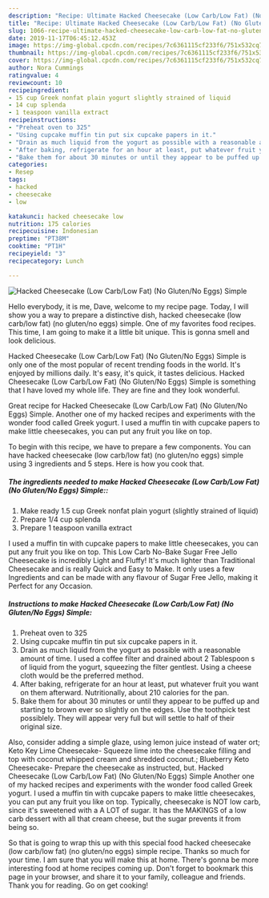 ```yaml
---
description: "Recipe: Ultimate Hacked Cheesecake (Low Carb/Low Fat) (No Gluten/No Eggs) Simple"
title: "Recipe: Ultimate Hacked Cheesecake (Low Carb/Low Fat) (No Gluten/No Eggs) Simple"
slug: 1066-recipe-ultimate-hacked-cheesecake-low-carb-low-fat-no-gluten-no-eggs-simple
date: 2019-11-17T06:45:12.453Z
image: https://img-global.cpcdn.com/recipes/7c6361115cf233f6/751x532cq70/hacked-cheesecake-low-carblow-fat-no-glutenno-eggs-simple-recipe-main-photo.jpg
thumbnail: https://img-global.cpcdn.com/recipes/7c6361115cf233f6/751x532cq70/hacked-cheesecake-low-carblow-fat-no-glutenno-eggs-simple-recipe-main-photo.jpg
cover: https://img-global.cpcdn.com/recipes/7c6361115cf233f6/751x532cq70/hacked-cheesecake-low-carblow-fat-no-glutenno-eggs-simple-recipe-main-photo.jpg
author: Nora Cummings
ratingvalue: 4
reviewcount: 10
recipeingredient:
- 15 cup Greek nonfat plain yogurt slightly strained of liquid
- 14 cup splenda
- 1 teaspoon vanilla extract
recipeinstructions:
- "Preheat oven to 325"
- "Using cupcake muffin tin put six cupcake papers in it."
- "Drain as much liquid from the yogurt as possible with a reasonable amount of time. I used a coffee filter and drained about 2 Tablespoon s of liquid from the yogurt, squeezing the filter gentlest. Using a cheese cloth would be the preferred method."
- "After baking, refrigerate for an hour at least, put whatever fruit you want on them afterward. Nutritionally, about 210 calories for the pan."
- "Bake them for about 30 minutes or until they appear to be puffed up and starting to brown ever so slightly on the edges. Use the toothpick test possiblely. They will appear very full but will settle to half of their original size."
categories:
- Resep
tags:
- hacked
- cheesecake
- low

katakunci: hacked cheesecake low
nutrition: 175 calories
recipecuisine: Indonesian
preptime: "PT38M"
cooktime: "PT1H"
recipeyield: "3"
recipecategory: Lunch

---
```



![Hacked Cheesecake (Low Carb/Low Fat) (No Gluten/No Eggs) Simple](https://img-global.cpcdn.com/recipes/7c6361115cf233f6/751x532cq70/hacked-cheesecake-low-carblow-fat-no-glutenno-eggs-simple-recipe-main-photo.jpg)

Hello everybody, it is me, Dave, welcome to my recipe page. Today, I will show you a way to prepare a distinctive dish, hacked cheesecake (low carb/low fat) (no gluten/no eggs) simple. One of my favorites food recipes. This time, I am going to make it a little bit unique. This is gonna smell and look delicious.

Hacked Cheesecake (Low Carb/Low Fat) (No Gluten/No Eggs) Simple is only one of the most popular of recent trending foods in the world. It's enjoyed by millions daily. It's easy, it's quick, it tastes delicious. Hacked Cheesecake (Low Carb/Low Fat) (No Gluten/No Eggs) Simple is something that I have loved my whole life. They are fine and they look wonderful.

Great recipe for Hacked Cheesecake (Low Carb/Low Fat) (No Gluten/No Eggs) Simple. Another one of my hacked recipes and experiments with the wonder food called Greek yogurt. I used a muffin tin with cupcake papers to make little cheesecakes, you can put any fruit you like on top.


To begin with this recipe, we have to prepare a few components. You can have hacked cheesecake (low carb/low fat) (no gluten/no eggs) simple using 3 ingredients and 5 steps. Here is how you cook that.

##### The ingredients needed to make Hacked Cheesecake (Low Carb/Low Fat) (No Gluten/No Eggs) Simple::

1. Make ready 1.5 cup Greek nonfat plain yogurt (slightly strained of liquid)
1. Prepare 1/4 cup splenda
1. Prepare 1 teaspoon vanilla extract


I used a muffin tin with cupcake papers to make little cheesecakes, you can put any fruit you like on top. This Low Carb No-Bake Sugar Free Jello Cheesecake is incredibly Light and Fluffy! It&#39;s much lighter than Traditional Cheesecake and is really Quick and Easy to Make. It only uses a few Ingredients and can be made with any flavour of Sugar Free Jello, making it Perfect for any Occasion. 

##### Instructions to make Hacked Cheesecake (Low Carb/Low Fat) (No Gluten/No Eggs) Simple:

1. Preheat oven to 325
1. Using cupcake muffin tin put six cupcake papers in it.
1. Drain as much liquid from the yogurt as possible with a reasonable amount of time. I used a coffee filter and drained about 2 Tablespoon s of liquid from the yogurt, squeezing the filter gentlest. Using a cheese cloth would be the preferred method.
1. After baking, refrigerate for an hour at least, put whatever fruit you want on them afterward. Nutritionally, about 210 calories for the pan.
1. Bake them for about 30 minutes or until they appear to be puffed up and starting to brown ever so slightly on the edges. Use the toothpick test possiblely. They will appear very full but will settle to half of their original size.


Also, consider adding a simple glaze, using lemon juice instead of water ort; Keto Key Lime Cheesecake- Squeeze lime into the cheesecake filling and top with coconut whipped cream and shredded coconut.; Blueberry Keto Cheesecake- Prepare the cheesecake as instructed, but. Hacked Cheesecake (Low Carb/Low Fat) (No Gluten/No Eggs) Simple Another one of my hacked recipes and experiments with the wonder food called Greek yogurt. I used a muffin tin with cupcake papers to make little cheesecakes, you can put any fruit you like on top. Typically, cheesecake is NOT low carb, since it&#39;s sweetened with a A LOT of sugar. It has the MAKINGS of a low carb dessert with all that cream cheese, but the sugar prevents it from being so. 

So that is going to wrap this up with this special food hacked cheesecake (low carb/low fat) (no gluten/no eggs) simple recipe. Thanks so much for your time. I am sure that you will make this at home. There's gonna be more interesting food at home recipes coming up. Don't forget to bookmark this page in your browser, and share it to your family, colleague and friends. Thank you for reading. Go on get cooking!
